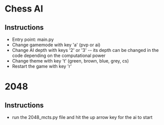 # Chess AI

## Instructions

- Entry point: main.py
- Change gamemode with key 'a' (pvp or ai)
- Change AI depth with keys '2' or '3'
    -- its depth can be changed in the code depending on the computational power 
- Change theme with key 't' (green, brown, blue, grey, cs)
- Restart the game with key 'r'

# 2048

## Instructions

- run the 2048_mcts.py file and hit the up arrow key for the ai to start
